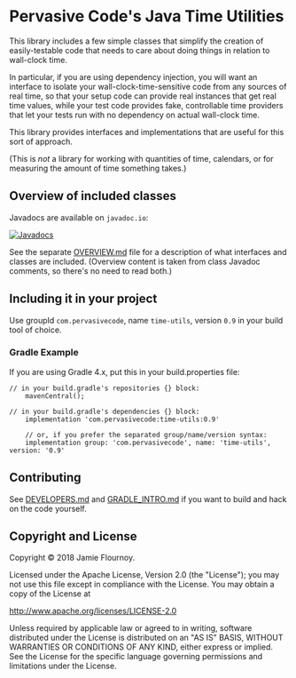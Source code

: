 # Pervasive Code's Java Time Utilities

This library includes a few simple classes that simplify the creation of easily-testable code that needs to care about doing things in relation to wall-clock time.

In particular, if you are using dependency injection, you will want an interface to isolate your wall-clock-time-sensitive code from any sources of real time, so that your setup code can provide real instances that get real time values, while your test code provides fake, controllable time providers that let your tests run with no dependency on actual wall-clock time.

This library provides interfaces and implementations that are useful for this sort of approach.

(This is _not_ a library for working with quantities of time, calendars, or for measuring the amount of time something takes.)

## Overview of included classes

Javadocs are available on `javadoc.io`:

[![Javadocs](https://www.javadoc.io/badge/com.pervasivecode/time-utils.svg)](https://www.javadoc.io/doc/com.pervasivecode/time-utils)

See the separate [OVERVIEW.md](OVERVIEW.md) file for a description of what interfaces and classes are included.
(Overview content is taken from class Javadoc comments, so there's no need to read both.)

## Including it in your project

Use groupId `com.pervasivecode`, name `time-utils`, version `0.9` in your build tool of choice.

### Gradle Example

If you are using Gradle 4.x, put this in your build.properties file:

```
// in your build.gradle's repositories {} block:
    mavenCentral();

// in your build.gradle's dependencies {} block:
    implementation 'com.pervasivecode:time-utils:0.9'

    // or, if you prefer the separated group/name/version syntax:
    implementation group: 'com.pervasivecode', name: 'time-utils', version: '0.9'
```


## Contributing

See [DEVELOPERS.md](DEVELOPERS.md) and [GRADLE_INTRO.md](GRADLE_INTRO.md) if you want to build and hack on the code yourself.


## Copyright and License

Copyright © 2018 Jamie Flournoy.

Licensed under the Apache License, Version 2.0 (the "License"); you may not use this file except in compliance with the License. You may obtain a copy of the License at

http://www.apache.org/licenses/LICENSE-2.0

Unless required by applicable law or agreed to in writing, software distributed under the License is distributed on an "AS IS" BASIS, WITHOUT WARRANTIES OR CONDITIONS OF ANY KIND, either express or implied. See the License for the specific language governing permissions and limitations under the License.

